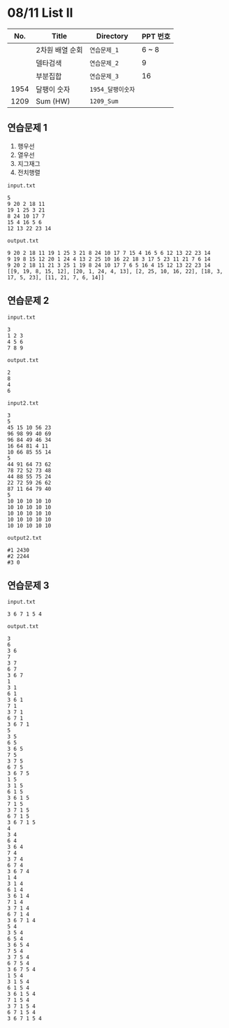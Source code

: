 # 08/11 List II

| No.  | Title             | Directory    | PPT 번호 |
| ---- | ----------------- | ------------ | -------- |
|  | 2차원 배열 순회 | `연습문제_1` | 6 ~ 8 |
|      | 델타검색           | `연습문제_2`      |     9    |
|      | 부분집합           | `연습문제_3`      |     16   |
| 1954 | 달팽이 숫자        | `1954_달팽이숫자` |           |
| 1209 | Sum (HW)               | `1209_Sum`       |           |



## 연습문제 1

1. 행우선
2. 열우선
3. 지그재그
4. 전치행렬

```
input.txt

5
9 20 2 18 11
19 1 25 3 21
8 24 10 17 7
15 4 16 5 6
12 13 22 23 14
```

```
output.txt

9 20 2 18 11 19 1 25 3 21 8 24 10 17 7 15 4 16 5 6 12 13 22 23 14
9 19 8 15 12 20 1 24 4 13 2 25 10 16 22 18 3 17 5 23 11 21 7 6 14
9 20 2 18 11 21 3 25 1 19 8 24 10 17 7 6 5 16 4 15 12 13 22 23 14
[[9, 19, 8, 15, 12], [20, 1, 24, 4, 13], [2, 25, 10, 16, 22], [18, 3, 17, 5, 23], [11, 21, 7, 6, 14]]
```





## 연습문제 2

```
input.txt

3
1 2 3
4 5 6
7 8 9
```

```
output.txt

2
8
4
6
```

```
input2.txt

3
5
45 15 10 56 23 
96 98 99 40 69 
96 84 49 46 34 
16 64 81 4 11 
10 66 85 55 14 
5
44 91 64 73 62 
78 72 52 73 48 
44 88 55 75 24 
22 72 59 26 62 
87 11 64 79 40 
5
10 10 10 10 10
10 10 10 10 10
10 10 10 10 10
10 10 10 10 10
10 10 10 10 10
```

```
output2.txt

#1 2430
#2 2244
#3 0
```





## 연습문제 3

```
input.txt

3 6 7 1 5 4
```

```
output.txt

3 
6
3 6
7
3 7
6 7
3 6 7
1
3 1
6 1
3 6 1
7 1
3 7 1
6 7 1
3 6 7 1
5
3 5
6 5
3 6 5
7 5
3 7 5
6 7 5
3 6 7 5
1 5
3 1 5
6 1 5
3 6 1 5
7 1 5
3 7 1 5
6 7 1 5
3 6 7 1 5
4
3 4
6 4
3 6 4
7 4
3 7 4
6 7 4
3 6 7 4
1 4
3 1 4
6 1 4
3 6 1 4
7 1 4
3 7 1 4
6 7 1 4
3 6 7 1 4
5 4
3 5 4
6 5 4
3 6 5 4
7 5 4
3 7 5 4
6 7 5 4
3 6 7 5 4
1 5 4
3 1 5 4
6 1 5 4
3 6 1 5 4
7 1 5 4
3 7 1 5 4
6 7 1 5 4
3 6 7 1 5 4
```

